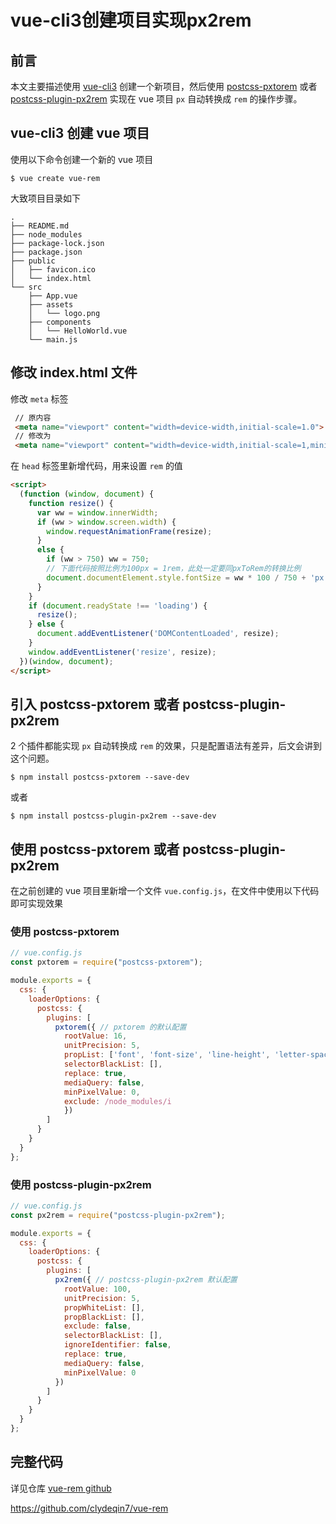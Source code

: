 # vue-cli3创建项目实现px2rem

## 前言

本文主要描述使用 [vue-cli3](https://cli.vuejs.org/zh/guide/) 创建一个新项目，然后使用 [postcss-pxtorem](https://www.npmjs.com/package/postcss-pxtorem) 或者 [postcss-plugin-px2rem](https://www.npmjs.com/package/postcss-plugin-px2rem) 实现在 vue 项目 `px` 自动转换成 `rem` 的操作步骤。

## vue-cli3 创建 vue 项目

使用以下命令创建一个新的 vue 项目

```
$ vue create vue-rem
```

大致项目目录如下

```
.
├── README.md
├── node_modules
├── package-lock.json
├── package.json
├── public
│   ├── favicon.ico
│   └── index.html
└── src
    ├── App.vue
    ├── assets
    │   └── logo.png
    ├── components
    │   └── HelloWorld.vue
    └── main.js
```

## 修改 index.html 文件

修改 `meta` 标签

```html
 // 原内容
 <meta name="viewport" content="width=device-width,initial-scale=1.0">
 // 修改为
 <meta name="viewport" content="width=device-width,initial-scale=1,minimum-scale=1,maximum-scale=1,user-scalable=no,viewport-fit=cover">
```

在 `head` 标签里新增代码，用来设置 `rem` 的值

```html
<script>
  (function (window, document) {
    function resize() {
      var ww = window.innerWidth;
      if (ww > window.screen.width) {
        window.requestAnimationFrame(resize);
      }
      else {
        if (ww > 750) ww = 750;
        // 下面代码按照比例为100px = 1rem，此处一定要同pxToRem的转换比例
        document.documentElement.style.fontSize = ww * 100 / 750 + 'px';
      }
    }
    if (document.readyState !== 'loading') {
      resize();
    } else {
      document.addEventListener('DOMContentLoaded', resize);
    }
    window.addEventListener('resize', resize);
  })(window, document);
</script>
```

## 引入 postcss-pxtorem 或者 postcss-plugin-px2rem

2 个插件都能实现 `px` 自动转换成 `rem` 的效果，只是配置语法有差异，后文会讲到这个问题。

```
$ npm install postcss-pxtorem --save-dev
```

或者

```
$ npm install postcss-plugin-px2rem --save-dev
```

## 使用 postcss-pxtorem 或者 postcss-plugin-px2rem

在之前创建的 vue 项目里新增一个文件 `vue.config.js`，在文件中使用以下代码即可实现效果

### 使用 postcss-pxtorem

```js
// vue.config.js
const pxtorem = require("postcss-pxtorem");

module.exports = {
  css: {
    loaderOptions: {
      postcss: {
        plugins: [
          pxtorem({ // pxtorem 的默认配置
            rootValue: 16,
            unitPrecision: 5,
            propList: ['font', 'font-size', 'line-height', 'letter-spacing'],
            selectorBlackList: [],
            replace: true,
            mediaQuery: false,
            minPixelValue: 0,
            exclude: /node_modules/i
        	})
        ]
      }
    }
  }
};
```

### 使用 postcss-plugin-px2rem 

```js
// vue.config.js
const px2rem = require("postcss-plugin-px2rem");

module.exports = {
  css: {
    loaderOptions: {
      postcss: {
        plugins: [
          px2rem({ // postcss-plugin-px2rem 默认配置
            rootValue: 100,
            unitPrecision: 5,
            propWhiteList: [],
            propBlackList: [],
            exclude: false,
            selectorBlackList: [],
            ignoreIdentifier: false,
            replace: true,
            mediaQuery: false,
            minPixelValue: 0
          })
        ]
      }
    }
  }
};
```

## 完整代码

详见仓库 [vue-rem github](https://github.com/clydeqin7/vue-rem)

https://github.com/clydeqin7/vue-rem



